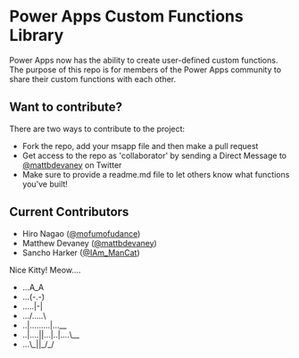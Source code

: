 Power Apps Custom Functions Library
===================================

Power Apps now has the ability to create user-defined custom functions.  The purpose of this repo is for members of the Power Apps community to share their custom functions with each other.



Want to contribute?
------------------

There are two ways to contribute to the project:
* Fork the repo, add your msapp file and then make a pull request
* Get access to the repo as 'collaborator' by sending a Direct Message to <a href="https://twitter.com/mattbdevaney">@mattbdevaney</a> on Twitter
* Make sure to provide a readme.md file to let others know what functions you've built!



Current Contributors
------------
* Hiro Nagao (<a href="https://twitter.com/mofumofu_dance">@mofumofudance</a>)
* Matthew Devaney (<a href="https://twitter.com/mattbdevaney">@mattbdevaney</a>)
* Sancho Harker (<a href="https://twitter.com/iam_Mancat">@IAm_ManCat</a>)




Nice Kitty!  Meow....

<ul> 
<li>...A_A
<li>...(-.-)
<li>.....|-|
<li>.../.....\
<li>..|.........|...__
<li>..|....||...|..|....\__
<li>...\_||_/_/
</ul>
